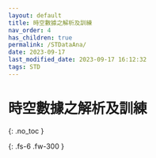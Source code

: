 ```yaml
---
layout: default
title: 時空數據之解析及訓練
nav_order: 4
has_children: true
permalink: /STDataAna/
date: 2023-09-17
last_modified_date: 2023-09-17 16:12:32
tags: STD
---
```


# 時空數據之解析及訓練
{: .no_toc }


{: .fs-6 .fw-300 }
